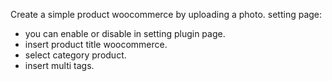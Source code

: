 Create a simple product woocommerce by uploading a photo.
setting page:
<br>
<ul>
<li> you can enable or disable in setting plugin page.</li>
<li> insert product title woocommerce. </li>
<li> select category product.</li>
<li> insert multi tags.</li>

